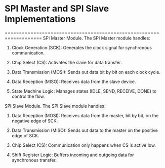 # SPI Master and SPI Slave Implementations
===================================================================
SPI Master Module.
The SPI Master module handles:

1. Clock Generation (SCK): Generates the clock signal for synchronous communication.

2. Chip Select (CS): Activates the slave for data transfer.

3. Data Transmission (MOSI): Sends out data bit by bit on each clock cycle.

4. Data Reception (MISO): Receives data from the slave device.

5. State Machine Logic: Manages states (IDLE, SEND, RECEIVE, DONE) to control the flow.

SPI Slave Module.
The SPI Slave module handles:

1. Data Reception (MOSI): Receives data from the master, bit by bit, on the negative edge of SCK.

2. Data Transmission (MISO): Sends out data to the master on the positive edge of SCK.

3. Chip Select (CS): Communication only happens when CS is active low.

4. Shift Register Logic: Buffers incoming and outgoing data for synchronous transfer.

